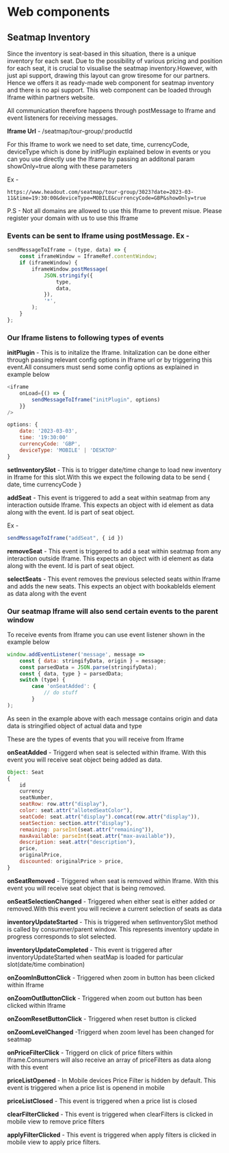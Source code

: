 # Web components

## Seatmap Inventory
Since the inventory is seat-based in this situation, there is a unique inventory for each seat. Due to the possibility of various pricing and position for each seat, it is crucial to visualise the seatmap inventory.However, with just api support, drawing this layout can grow tiresome for our partners. Hence we offers it as ready-made web component for seatmap inventory and there is no api support. This web component can be loaded through Iframe within partners website.

All communication therefore happens through postMessage to Iframe and event listeners for receiving messages.

**Iframe Url** - /seatmap/tour-group/:productId

For this Iframe to work we need to set date, time, currencyCode, deviceType which is done by initPlugin explained below in events or you can you use directly use the Iframe by passing an additonal param showOnly=true along with these parameters

Ex - 
```
https://www.headout.com/seatmap/tour-group/3023?date=2023-03-11&time=19:30:00&deviceType=MOBILE&currencyCode=GBP&showOnly=true
```

P.S - Not all domains are allowed to use this Iframe to prevent misue. Please register your domain with us to use this Iframe

### Events can be sent to Iframe using postMessage. Ex -

```javascript
sendMessageToIframe = (type, data) => {
	const iframeWindow = IframeRef.contentWindow;
	if (iframeWindow) {
		iframeWindow.postMessage(
			JSON.stringify({
				type,
				data,
			}),
			'*',
		);
	}
};
```
### Our Iframe listens to following types of events

**initPlugin** - This is to initalize the Iframe. Initalization can be done either through passing relevant config options in Iframe url or by triggering this event.All consumers must send some config options as explained in example below


```javascript
<iframe						
    onLoad={() => {
        sendMessageToIframe("initPlugin", options)
    }}
/>

options: {
    date: '2023-03-03',
    time: '19:30:00'
    currencyCode: 'GBP',
	deviceType: 'MOBILE' | 'DESKTOP'
}
```

**setInventorySlot** - This is to trigger date/time change to load new inventory in Iframe for this slot.With this we expect the following data to be send
 {
    date,
    time
    currencyCode
}



**addSeat** - This event is triggered to add a seat within seatmap from any interaction outside Iframe. This expects an object with id element as data along with the event. Id is part of seat object.

Ex - 
```javascript
sendMessageToIframe("addSeat", { id })
```

**removeSeat** - This event is triggered to add a seat within seatmap from any interaction outside Iframe. This expects an object with id element as data along with the event. Id is part of seat object.

**selectSeats** - This event removes the previous selected seats within Iframe and adds the new seats. This expects an object with bookableIds element as data along with the event


### Our seatmap Iframe will also send certain events to the parent window

To receive events from Iframe you can use event listener shown in the example below

```javascript
window.addEventListener('message', message =>
	const { data: stringifyData, origin } = message;
	const parsedData = JSON.parse(stringifyData);
	const { data, type } = parsedData;
	switch (type) {
		case 'onSeatAdded': {
			// do stuff
		}
);
```

As seen in the example above with each message contains origin and data
data is stringified object of actual data and type

These are the types of events that you will receive from Iframe

**onSeatAdded** - Triggerd when seat is selected within Iframe. With this event you will receive seat object being added as data. 

```javascript
Object: Seat
{
	id
	currency
	seatNumber,
	seatRow: row.attr("display"),
	color: seat.attr("allotedSeatColor"),
	seatCode: seat.attr("display").concat(row.attr("display")),
	seatSection: section.attr("display"),
	remaining: parseInt(seat.attr("remaining")),
	maxAvailable: parseInt(seat.attr("max-available")),
	description: seat.attr("description"),
	price,
	originalPrice,
	discounted: originalPrice > price,
}
```

**onSeatRemoved** - Triggered when seat is removed within Iframe. With this event you will receive seat object that is being removed.

**onSeatSelectionChanged** - Triggered when either seat is either added or removed.With this event you will recieve a current selection of seats as data

**inventoryUpdateStarted** - This is triggered when setInventorySlot method is called by consumner/parent window. This represents inventory update in progress corresponds to slot selected.

**inventoryUpdateCompleted** - This event is triggered after inventoryUpdateStarted when seatMap is loaded for particular slot(date/time combination)

**onZoomInButtonClick** - Triggered when zoom in button has been clicked within Iframe

**onZoomOutButtonClick** - Triggered when zoom out button has been clicked within Iframe

**onZoomResetButtonClick** - Triggered when reset button is clicked 

**onZoomLevelChanged** -Triggerd when zoom level has been changed for seatmap

**onPriceFilterClick** - Triggerd on click of price filters within Iframe.Consumers will also receive an array of priceFilters as data along with this event

**priceListOpened** - In Mobile devices Price Filter is hidden by default. This event is triggered when a price list is openend in mobile

**priceListClosed** - This event is triggered when a price list is closed

**clearFilterClicked** - This event is triggered when clearFilters is clicked in mobile view to remove price filters

**applyFilterClicked** - This event is triggered when apply filters is clicked in mobile view to apply price filters. 

	
